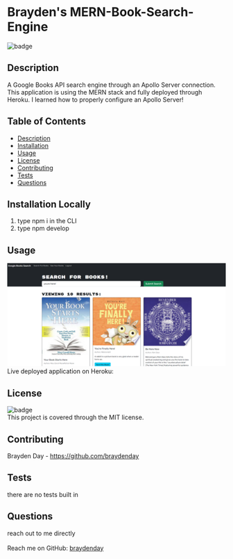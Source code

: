 <h1 text-align="center">Brayden's MERN-Book-Search-Engine</h1>
  
![badge](https://img.shields.io/badge/license-MIT-brightgreen)<br>

## Description
A Google Books API search engine through an Apollo Server connection. This application is using the MERN stack and fully deployed through Heroku. I learned how to properly configure an Apollo Server!

## Table of Contents
- [Description](#description)
- [Installation](#installation)
- [Usage](#usage)
- [License](#license)
- [Contributing](#contributing)
- [Tests](#tests)
- [Questions](#questions)

## Installation Locally
1. type npm i in the CLI
2. type npm develop

## Usage
![search-page](/assets/imgs/Screenshot%202023-09-27%20203822.png "Searched Page")
Live deployed application on Heroku:
<!-- https://braydens-text-editor-e4fcf33641c7.herokuapp.com/ -->

## License
![badge](https://img.shields.io/badge/license-MIT-brightgreen)
<br>
This project is covered through the MIT license. 

## Contributing
Brayden Day - https://github.com/braydenday

## Tests
there are no tests built in

## Questions
reach out to me directly<br>
<br>
Reach me on GitHub: [braydenday](https://github.com/braydenday)<br>